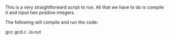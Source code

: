 This is a very straightforward script to run. All that we have to do is compile it and input two positive integers. 

The following will compile and run the code:

gcc gcd.c
./a.out
